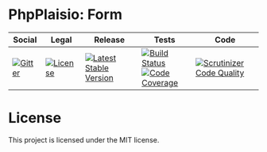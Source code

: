 # PhpPlaisio: Form

<table>
<thead>
<tr>
<th>Social</th>
<th>Legal</th>
<th>Release</th>
<th>Tests</th>
<th>Code</th>
</tr>
</thead>
<tbody>
<tr>
<td>
<a href="https://gitter.im/PhpPlaisio/PhpPlaisio"><img src="https://badges.gitter.im/PhpPlaisio/PhpPlaisio.svg" alt="Gitter"/></a>
</td>
<td>
<a href="https://packagist.org/packages/plaisio/form"><img src="https://poser.pugx.org/plaisio/form/license" alt="License"/></a>
</td>
<td>
<a href="https://packagist.org/packages/plaisio/form"><img src="https://poser.pugx.org/plaisio/form/v/stable" alt="Latest Stable Version"/></a>
</td>
<td>
<a href="https://github.com/PhpPlaisio/form/actions/workflows/unit.yml"><img src="https://github.com/PhpPlaisio/form/actions/workflows/unit.yml/badge.svg" alt="Build Status"/></a><br/>
<a href="https://codecov.io/gh/PhpPlaisio/form"><img src="https://codecov.io/gh/PhpPlaisio/form/branch/master/graph/badge.svg" alt="Code Coverage"/></a>
</td>
<td>
<a href="https://scrutinizer-ci.com/g/PhpPlaisio/form/?branch=master"><img src="https://scrutinizer-ci.com/g/PhpPlaisio/form/badges/quality-score.png?b=master" alt="Scrutinizer Code Quality"/></a>
</td>
</tr>
</tbody>
</table>

# License

This project is licensed under the MIT license.
